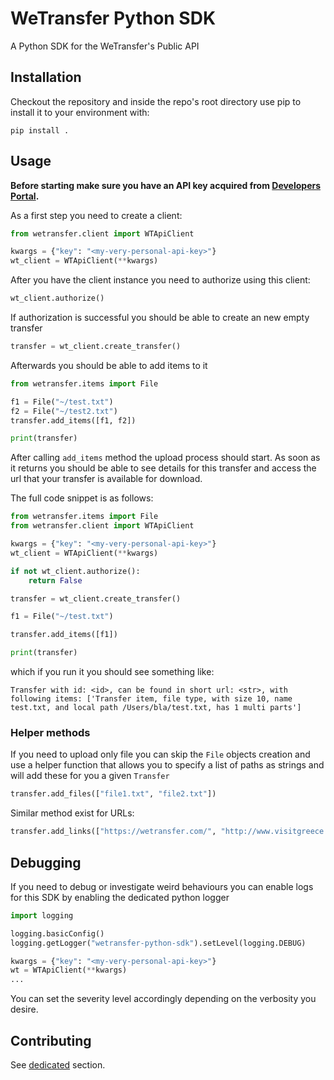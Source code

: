 # WeTransfer Python SDK
A Python SDK for the WeTransfer's Public API
## Installation
Checkout the repository and inside the repo's root directory use pip to install it to your environment with:
```
pip install .
```

## Usage
**Before starting make sure you have an API key acquired from [Developers Portal](https://developers.wetransfer.com/).**

As a first step you need to create a client:
```python
from wetransfer.client import WTApiClient

kwargs = {"key": "<my-very-personal-api-key>"}
wt_client = WTApiClient(**kwargs)
```

After you have the client instance you need to authorize using this client:
```python
wt_client.authorize()
```

If authorization is successful you should be able to create an new empty transfer
```python
transfer = wt_client.create_transfer()
```

Afterwards you should be able to add items to it

```python
from wetransfer.items import File

f1 = File("~/test.txt")
f2 = File("~/test2.txt")
transfer.add_items([f1, f2])

print(transfer)

```

After calling `add_items` method the upload process should start. As soon as it returns you should be
able to see details for this transfer and access the url that your transfer is available for download.

The full code snippet is as follows:
```python
from wetransfer.items import File
from wetransfer.client import WTApiClient

kwargs = {"key": "<my-very-personal-api-key>"}
wt_client = WTApiClient(**kwargs)

if not wt_client.authorize():
    return False

transfer = wt_client.create_transfer()

f1 = File("~/test.txt")

transfer.add_items([f1])

print(transfer)
```

which if you run it you should see something like:
```
Transfer with id: <id>, can be found in short url: <str>, with following items: ['Transfer item, file type, with size 10, name test.txt, and local path /Users/bla/test.txt, has 1 multi parts']
```

### Helper methods
If you need to upload only file you can skip the `File` objects creation and use a helper function that allows you to specify a list of paths as strings and will add these for you a given `Transfer`
```python
transfer.add_files(["file1.txt", "file2.txt"])
```

Similar method exist for URLs:
```python
transfer.add_links(["https://wetransfer.com/", "http://www.visitgreece.gr/"])
```

## Debugging
If you need to debug or investigate weird behaviours you can enable logs for this SDK by enabling the dedicated python logger
```python
import logging

logging.basicConfig()
logging.getLogger("wetransfer-python-sdk").setLevel(logging.DEBUG)

kwargs = {"key": "<my-very-personal-api-key>"}
wt = WTApiClient(**kwargs)
...
``` 

You can set the severity level accordingly depending on the verbosity you desire.

## Contributing
See [dedicated](./CONTRIBUTING.md) section.
